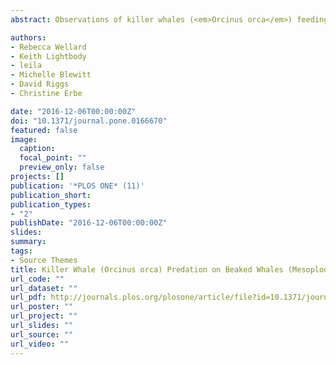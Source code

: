 ```yaml
---
abstract: Observations of killer whales (<em>Orcinus orca</em>) feeding on the remains of beaked whales have been previously documented; however, to date, there has been no published account of killer whales actively preying upon beaked whales. This article describes the first field obser-vations of killer whales interacting with, hunting and preying upon beaked whales (<em>Mesoplo-don spp.</em>) on four separate occasions during 2014, 2015 and 2016 in the Bremer Sub-Basin, off the south coast of Western Australia.

authors:
- Rebecca Wellard
- Keith Lightbody
- leila 
- Michelle Blewitt
- David Riggs
- Christine Erbe

date: "2016-12-06T00:00:00Z"
doi: "10.1371/journal.pone.0166670"
featured: false
image:
  caption: 
  focal_point: ""
  preview_only: false
projects: []
publication: '*PLOS ONE* (11)'
publication_short: 
publication_types:
- "2"
publishDate: "2016-12-06T00:00:00Z"
slides: 
summary: 
tags:
- Source Themes
title: Killer Whale (Orcinus orca) Predation on Beaked Whales (Mesoplodon spp.) in the Bremer Sub-Basin, Western Australia
url_code: ""
url_dataset: ""
url_pdf: http://journals.plos.org/plosone/article/file?id=10.1371/journal.pone.0166670&type=printable
url_poster: ""
url_project: ""
url_slides: ""
url_source: ""
url_video: ""
---
```


